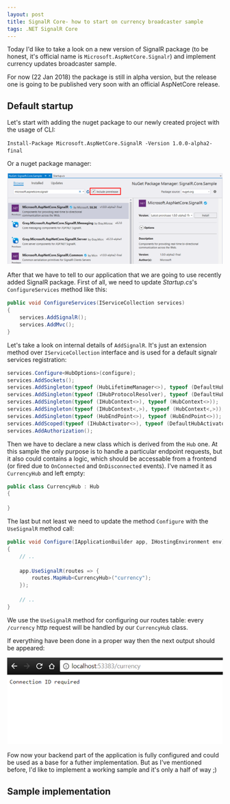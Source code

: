 ```yaml
---
layout: post
title: SignalR Core- how to start on currency broadcaster sample
tags: .NET SignalR Core
---
```


Today I'd like to take a look on a new version of SignalR package (to be honest, it's official name is `Microsoft.AspNetCore.Signalr`) and implement currency updates broadcaster sample. 

For now (22 Jan 2018) the package is still in alpha version, but the release one is going to be published very soon with an official AspNetCore release.

## Default startup

Let's start with adding the nuget package to our newly created project with the usage of CLI:

`Install-Package Microsoft.AspNetCore.SignalR -Version 1.0.0-alpha2-final`

Or a nuget package manager:

![signalr_nuget](/images/post/signalr_nuget.png)

After that we have to tell to our application that we are going to use recently added SignalR package. First of all, we need to update *Startup.cs*'s `ConfigureServices` method like this:

```c#
public void ConfigureServices(IServiceCollection services)
{
    services.AddSignalR();
    services.AddMvc();
}
```

Let's take a look on internal details of `AddSignalR`. It's just an extension method over `IServiceCollection` interface and is used for a default signalr services registration:

```c#
services.Configure<HubOptions>(configure);
services.AddSockets();
services.AddSingleton(typeof (HubLifetimeManager<>), typeof (DefaultHubLifetimeManager<>));
services.AddSingleton(typeof (IHubProtocolResolver), typeof (DefaultHubProtocolResolver));
services.AddSingleton(typeof (IHubContext<>), typeof (HubContext<>));
services.AddSingleton(typeof (IHubContext<,>), typeof (HubContext<,>));
services.AddSingleton(typeof (HubEndPoint<>), typeof (HubEndPoint<>));
services.AddScoped(typeof (IHubActivator<>), typeof (DefaultHubActivator<>));
services.AddAuthorization();
```

Then we have to declare a new class which is derived from the `Hub` one. At this sample the only purpose is to handle a particular endpoint requests, but it also could contains a logic, which should be accessable from a frontend (or fired due to `OnConnected` and `OnDisconnected` events). I've named it as `CurrencyHub` and left empty:

```c#
public class CurrencyHub : Hub
{

}
```

The last but not least we need to update the method `Configure` with the `UseSignalR` method call:

```c#
public void Configure(IApplicationBuilder app, IHostingEnvironment env)
{
    // ..   
            
    app.UseSignalR(routes => {
        routes.MapHub<CurrencyHub>("currency");
    });

    // ..
}
```

We use the `UseSignalR` method for configuring our routes table: every `/currency` http request will be handled by our `CurrencyHub` class.

If everything have been done in a proper way then the next output should be appeared:

![signalr_first_currency](/images/post/signalr_first_currency.png)

Fow now your backend part of the application is fully configured and could be used as a base for a futher implementation. But as I've mentioned before, I'd like to implement a working sample and it's only a half of way ;)

## Sample implementation

